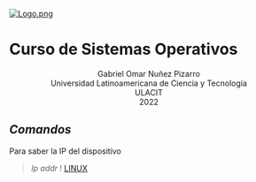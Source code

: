 [![Logo.png](https://i.postimg.cc/TPvjD7ws/Logo.png)](https://postimg.cc/v4X6Rv57)

# Curso de Sistemas Operativos

<div align="center">
Gabriel Omar Nuñez Pizarro <br>
Universidad Latinoamericana de Ciencia y Tecnología <br>
ULACIT <br>
2022
</div>


## _Comandos_

Para saber la IP del dispositivo
> *Ip addr* 
! [LINUX](https://voipmagazine.files.wordpress.com/2014/10/linux.png)
